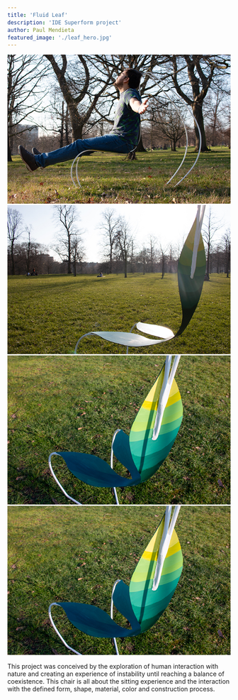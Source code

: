 ```yaml
---
title: 'Fluid Leaf'
description: 'IDE Superform project'
author: Paul Mendieta
featured_image: './leaf_hero.jpg'
---
```


<div class="gallery" data-columns="2">
	<img src="leaf_hero.jpg">
	<img src="leaf1.jpg">
	<img src="leaf2.jpg">
	<img src="leaf2.jpg">
</div>

This project was conceived by the exploration of human interaction with nature and creating an experience of instability until reaching a balance of coexistence. This chair is all about the sitting experience and the interaction with the defined form, shape, material, color and construction process.
